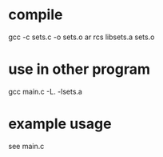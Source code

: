 # compile
gcc -c sets.c -o sets.o
ar rcs libsets.a sets.o

# use in other program
gcc main.c -L. -lsets.a

# example usage
see main.c